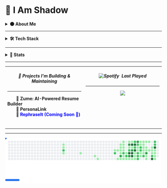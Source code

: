 # 👤 I Am Shadow

<details>
  <summary><strong>🌑 About Me</strong></summary>
<br/>
I am Reymund Virtus, a full-stack engineer operating quietly and crafting systems from the shadows.

I wield **Python**, **TypeScript**, and **PHP** as my core arsenal, building everything from sleek web interfaces to robust mobile solutions.  
I specialize in **serverless technologies**, seamlessly integrating AWS and Azure to deliver scalable, event-driven architectures.

My realm spans the full stack, from intuitive UI interactions to data pipelines and infrastructure as code.  
From RESTful APIs to real-time systems, I deploy with precision and purpose.

In the silence, I thrive.  
While others chase trends, I study **emerging technologies**, master them, and bend them to my will.

> *Where others see complexity, I see patterns.*

A mere shadow, blending into the silence, while crafting world-altering code in the dark.

> *I don’t need recognition.* 
> *I don’t need applause.*  
> *Because in the world of systems and services...*  
> *I am the one who holds the architecture together.*  
> *I am Atomic.* 💥

##### *Contact shadow here:* [![Proton](https://img.shields.io/badge/Proton_Mail-%236D4AFF?style=flat-square&logo=proton-mail&logoColor=white)](mailto:rvirtus@proton.me)

</details>

---

<details>
  <summary><strong>🛠️ Tech Stack</strong></summary>

  
#### DevOps & Cloud:
![AWS](https://img.shields.io/badge/AWS-ff9900?style=flat-square&logoColor=white) 
![Azure](https://img.shields.io/badge/Azure-007fff?style=flat-square&logoColor=white) 
![Firebase](https://img.shields.io/badge/Firebase-%23FF9100?style=flat-square&logo=firebase&logoColor=white) 
![Github Actions](https://img.shields.io/badge/GitHub_Actions-%232088FF?style=flat-square&logo=github-actions&logoColor=white) 
![Terraform](https://img.shields.io/badge/Terraform-%235c4ee5?style=flat-square&logo=Terraform&logoColor=white) 
![Docker](https://img.shields.io/badge/Docker-%232496ED?style=flat-square&logo=docker&logoColor=white) 
<!-- ![Grafana](https://img.shields.io/badge/Grafana-%23F46800?style=flat-square&logo=grafana&logoColor=white) -->
#### Backend:
![Django](https://img.shields.io/badge/Django-%23092E20?style=flat-square&logo=django&logoColor=white) 
![FastAPI](https://img.shields.io/badge/FastAPI-%23009688?style=flat-square&logo=fastAPI&logoColor=white) 
![NodeJS](https://img.shields.io/badge/Node.js-%235FA04E?style=flat-square&logo=node.js&logoColor=white) 
![Laravel](https://img.shields.io/badge/Laravel-%23FF2D20?style=flat-square&logo=laravel&logoColor=white) 
<!-- ![Flask](https://img.shields.io/badge/Flask-%23000.svg?style=flat-square&logo=flask&logoColor=white) --> 
#### Database:
![MySQL](https://img.shields.io/badge/MySQL-%234479A1?style=flat-square&logo=mysql&logoColor=white) 
![Postgres](https://img.shields.io/badge/PostgreSQL-%234169E1?style=flat-square&logo=PostgreSQL&logoColor=white) 
![AmazonDynamoDB](https://img.shields.io/badge/Amazon%20DynamoDB-3b48cc?style=flat-square&logo=Amazon%20DynamoDB&logoColor=white) 
![AmazonNeptune](https://img.shields.io/badge/Amazon_Neptune-%233a48cd?style=flat-square) 
<!-- ![MongoDB](https://img.shields.io/badge/MongoDB-%2347A248?style=flat-square&logo=mongodb&logoColor=white) -->
<!-- ![Neo4J](https://img.shields.io/badge/Neo4j-%234581C3?style=flat-square&logo=neo4j&logoColor=white) -->
#### Frontend:
![Next JS](https://img.shields.io/badge/Next.js-%23000000?style=flat-square&logo=next.js&logoColor=white) 
![shadcn/ui](https://img.shields.io/badge/shadcn%2Fui-%23000000?style=flat-square&logo=shadcn%2Fui&logoColor=white) 
![React](https://img.shields.io/badge/React-%2300d8fe?style=flat-square&logo=react&logoColor=white) 
![TailwindCSS](https://img.shields.io/badge/TailwindCSS-%2306B6D4?style=flat-square&logo=tailwindcss&logoColor=white) 
<!-- ![Vue.js](https://img.shields.io/badge/Vue.js-%234FC08D?style=flat-square&logo=vue.js&logoColor=white) -->
<!-- ![Figma](https://img.shields.io/badge/Figma-%23F24E1E?style=flat-square&logo=figma&logoColor=white) -->
<!-- ![Bootstrap](https://img.shields.io/badge/Bootstrap-%238819fd?style=flat-square&logo=Bootstrap&logoColor=white) -->
#### Mobile Development:
![Flutter](https://img.shields.io/badge/Flutter-%232fb8f6?style=flat-square&logo=flutter&logoColor=white) 
![Expo](https://img.shields.io/badge/Expo-%231C2024?style=flat-square&logo=expo&logoColor=white) 
#### Developer Tools:
![Git](https://img.shields.io/badge/Git-%23F05032?style=flat-square&logo=git&logoColor=white) 
![GitHub](https://img.shields.io/badge/GitHub-%23181717?style=flat-square&logo=github&logoColor=white) 
![Bitbucket](https://img.shields.io/badge/Bitbucket-%230052CC?style=flat-square&logo=Bitbucket&logoColor=white) 
![Jira Software](https://img.shields.io/badge/Jira_Software-%230052CC?style=flat-square&logo=jira-software&logoColor=white) 
![Postman](https://img.shields.io/badge/Postman-%23FF6C37?style=flat-square&logo=postman&logoColor=white) 
![Neovim](https://img.shields.io/badge/Neovim-%2357A143?style=flat-square&logo=Neovim&logoColor=white) 
<!-- ![GitHub Copilot](https://img.shields.io/badge/GitHub_Copilot-%23000000?style=flat-square&logo=github-copilot&logoColor=white) -->
<!-- ![v0](https://img.shields.io/badge/v0-%23000000?style=flat-square&logo=v0&logoColor=white)  -->
<!-- ![Tmux](https://img.shields.io/badge/Tmux-%231BB91F?style=flat-square&logo=tmux&logoColor=white)  -->
#### AI Tools:
![Static Badge](https://img.shields.io/badge/LangChain-%231C3C3C?style=flat-square&logo=langchain&logoColor=white) 
![Gemini](https://img.shields.io/badge/Gemini-%23697ccc?style=flat-square&logo=google-gemini&logoColor=white) 
![OpenAI](https://img.shields.io/badge/OpenAI-%230ea982?style=flat-square&logo=openai&logoColor=white) 
![Amazon Bedrock](https://img.shields.io/badge/Amazon_Bedrock-%23258671?style=flat-square&logoColor=white) 
<!-- ![Anthropic](https://img.shields.io/badge/Anthropic-%23D97757?style=flat-square&logo=claude&logoColor=white) -->
</details>

---

<details>
  <summary><strong>🔮 Stats</strong></summary>
<br/>
  
<!--START_SECTION:waka-->
**I'm a Night 🦉** 

```text
🌞 Morning                140 commits         ████░░░░░░░░░░░░░░░░░░░░░   14.63 % 
🌆 Daytime                170 commits         ████░░░░░░░░░░░░░░░░░░░░░   17.76 % 
🌃 Evening                318 commits         ████████░░░░░░░░░░░░░░░░░   33.23 % 
🌙 Night                  329 commits         █████████░░░░░░░░░░░░░░░░   34.38 % 
```
📅 **I'm Most Productive on Wednesday** 

```text
Monday                   160 commits         ████░░░░░░░░░░░░░░░░░░░░░   16.72 % 
Tuesday                  152 commits         ████░░░░░░░░░░░░░░░░░░░░░   15.88 % 
Wednesday                190 commits         █████░░░░░░░░░░░░░░░░░░░░   19.85 % 
Thursday                 118 commits         ███░░░░░░░░░░░░░░░░░░░░░░   12.33 % 
Friday                   147 commits         ████░░░░░░░░░░░░░░░░░░░░░   15.36 % 
Saturday                 90 commits          ██░░░░░░░░░░░░░░░░░░░░░░░   09.40 % 
Sunday                   100 commits         ███░░░░░░░░░░░░░░░░░░░░░░   10.45 % 
```


📊 **This Week I Spent My Time On** 

```text
💬 Programming Languages: 
TypeScript               1 hr 21 mins        ██████████░░░░░░░░░░░░░░░   41.20 % 
TeX                      1 hr 13 mins        █████████░░░░░░░░░░░░░░░░   36.93 % 
Markdown                 39 mins             █████░░░░░░░░░░░░░░░░░░░░   20.08 % 
Other                    2 mins              ░░░░░░░░░░░░░░░░░░░░░░░░░   01.36 % 
CSS                      0 secs              ░░░░░░░░░░░░░░░░░░░░░░░░░   00.43 % 
```


<!--END_SECTION:waka-->
</details>

---

<div align="center" width="100%">
  <table>
    <tr>
      <td align="left" valign="center" width="50%">
        <h5 align="center">🎯 Projects I'm Building & Maintaining</h5>
          <hr />
          &emsp;&emsp;🔗 <a href="https://zume.reymundvirtus.com/" style="text-decoration: none;"><strong>Zume: AI-Powered Resume Builder</strong></a>
          <br />
          &emsp;&emsp;🔗 <a href="https://personalink-b181a.web.app/" style="text-decoration: none;"><strong>PersonaLink</strong></a>
          <br />
          &emsp;&emsp;🔗 <a href="#" style="text-decoration: none; color: blue;"><strong>RephraseIt (Coming Soon 🚀)</strong></a>
        <br />
        <br />
        <br />
      </td>
      <td align="center" valign="top" width="50%">
        <h5 align="center">
          <img src="https://upload.wikimedia.org/wikipedia/commons/8/84/Spotify_icon.svg" alt="Spotify" width="15">&nbsp; Last Played
        </h5>
          <hr />
        <a href="#">
          <img width="400" src="https://spotify-github-profile.kittinanx.com/api/view?uid=reymundvirtus-ph&cover_image=true&theme=novatorem&show_offline=false&background_color=000000&interchange=false&bar_color=53b14f&bar_color_cover=false" />
        </a>
      </td>
    </tr>
  </table>
</div>

---

<picture>
  <source
    media="(prefers-color-scheme: dark)"
    srcset="images/breakout-dark.svg"
  />
  <source
    media="(prefers-color-scheme: light)"
    srcset="images/breakout-light.svg"
  />
  <img alt="Breakout Game" src="images/breakout-light.svg" />
</picture>
